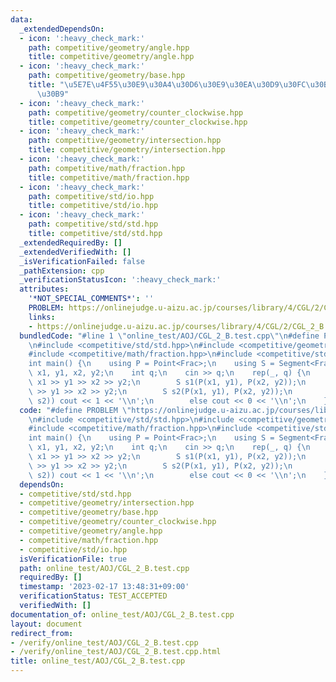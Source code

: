 ```yaml
---
data:
  _extendedDependsOn:
  - icon: ':heavy_check_mark:'
    path: competitive/geometry/angle.hpp
    title: competitive/geometry/angle.hpp
  - icon: ':heavy_check_mark:'
    path: competitive/geometry/base.hpp
    title: "\u5E7E\u4F55\u30E9\u30A4\u30D6\u30E9\u30EA\u30D9\u30FC\u30B9\u30AF\u30E9\
      \u30B9"
  - icon: ':heavy_check_mark:'
    path: competitive/geometry/counter_clockwise.hpp
    title: competitive/geometry/counter_clockwise.hpp
  - icon: ':heavy_check_mark:'
    path: competitive/geometry/intersection.hpp
    title: competitive/geometry/intersection.hpp
  - icon: ':heavy_check_mark:'
    path: competitive/math/fraction.hpp
    title: competitive/math/fraction.hpp
  - icon: ':heavy_check_mark:'
    path: competitive/std/io.hpp
    title: competitive/std/io.hpp
  - icon: ':heavy_check_mark:'
    path: competitive/std/std.hpp
    title: competitive/std/std.hpp
  _extendedRequiredBy: []
  _extendedVerifiedWith: []
  _isVerificationFailed: false
  _pathExtension: cpp
  _verificationStatusIcon: ':heavy_check_mark:'
  attributes:
    '*NOT_SPECIAL_COMMENTS*': ''
    PROBLEM: https://onlinejudge.u-aizu.ac.jp/courses/library/4/CGL/2/CGL_2_B
    links:
    - https://onlinejudge.u-aizu.ac.jp/courses/library/4/CGL/2/CGL_2_B
  bundledCode: "#line 1 \"online_test/AOJ/CGL_2_B.test.cpp\"\n#define PROBLEM \"https://onlinejudge.u-aizu.ac.jp/courses/library/4/CGL/2/CGL_2_B\"\
    \n#include <competitive/std/std.hpp>\n#include <competitive/geometry/intersection.hpp>\n\
    #include <competitive/math/fraction.hpp>\n#include <competitive/std/io.hpp>\n\n\
    int main() {\n    using P = Point<Frac>;\n    using S = Segment<Frac>;\n    ll\
    \ x1, y1, x2, y2;\n    int q;\n    cin >> q;\n    rep(_, q) {\n        cin >>\
    \ x1 >> y1 >> x2 >> y2;\n        S s1(P(x1, y1), P(x2, y2));\n        cin >> x1\
    \ >> y1 >> x2 >> y2;\n        S s2(P(x1, y1), P(x2, y2));\n        if (intersect(s1,\
    \ s2)) cout << 1 << '\\n';\n        else cout << 0 << '\\n';\n    }\n}\n"
  code: "#define PROBLEM \"https://onlinejudge.u-aizu.ac.jp/courses/library/4/CGL/2/CGL_2_B\"\
    \n#include <competitive/std/std.hpp>\n#include <competitive/geometry/intersection.hpp>\n\
    #include <competitive/math/fraction.hpp>\n#include <competitive/std/io.hpp>\n\n\
    int main() {\n    using P = Point<Frac>;\n    using S = Segment<Frac>;\n    ll\
    \ x1, y1, x2, y2;\n    int q;\n    cin >> q;\n    rep(_, q) {\n        cin >>\
    \ x1 >> y1 >> x2 >> y2;\n        S s1(P(x1, y1), P(x2, y2));\n        cin >> x1\
    \ >> y1 >> x2 >> y2;\n        S s2(P(x1, y1), P(x2, y2));\n        if (intersect(s1,\
    \ s2)) cout << 1 << '\\n';\n        else cout << 0 << '\\n';\n    }\n}\n"
  dependsOn:
  - competitive/std/std.hpp
  - competitive/geometry/intersection.hpp
  - competitive/geometry/base.hpp
  - competitive/geometry/counter_clockwise.hpp
  - competitive/geometry/angle.hpp
  - competitive/math/fraction.hpp
  - competitive/std/io.hpp
  isVerificationFile: true
  path: online_test/AOJ/CGL_2_B.test.cpp
  requiredBy: []
  timestamp: '2023-02-17 13:48:31+09:00'
  verificationStatus: TEST_ACCEPTED
  verifiedWith: []
documentation_of: online_test/AOJ/CGL_2_B.test.cpp
layout: document
redirect_from:
- /verify/online_test/AOJ/CGL_2_B.test.cpp
- /verify/online_test/AOJ/CGL_2_B.test.cpp.html
title: online_test/AOJ/CGL_2_B.test.cpp
---
```

